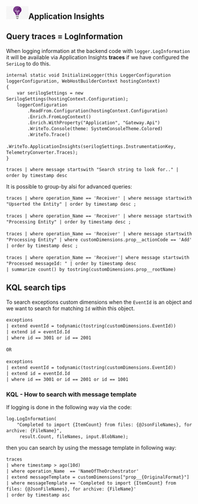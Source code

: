 ## <img src="azureApplicationInsights.png" width="60" />Application Insights

## Query traces = LogInformation

When logging information at the backend code with `logger.LogInformation` it will be available via Application Insights **traces** if we have configured the `SeriLog` to do this.

``` CSharp
internal static void InitializeLogger(this LoggerConfiguration loggerConfiguration, WebHostBuilderContext hostingContext)
{
    var serilogSettings = new SerilogSettings(hostingContext.Configuration);
    loggerConfiguration
        .ReadFrom.Configuration(hostingContext.Configuration)
        .Enrich.FromLogContext()
        .Enrich.WithProperty("Application", "Gateway.Api")
        .WriteTo.Console(theme: SystemConsoleTheme.Colored)
        .WriteTo.Trace()
        .WriteTo.ApplicationInsights(serilogSettings.InstrumentationKey, TelemetryConverter.Traces);
}
```

``` Kusto
traces | where message startswith "Search string to look for.." | order by timestamp desc
```
It is possible to group-by alsi for advanced queries:
``` Kusto
traces | where operation_Name == 'Receiver' | where message startswith "Upserted the Entity" | order by timestamp desc ;

traces | where operation_Name == 'Receiver' | where message startswith "Processing Entity" | order by timestamp desc ;

traces | where operation_Name == 'Receiver' | where message startswith "Processing Entity" | where customDimensions.prop__actionCode == 'Add' | order by timestamp desc ;

traces | where operation_Name == 'Receiver'| where message startswith "Processed messageId: " | order by timestamp desc
| summarize count() by tostring(customDimensions.prop__rootName)

```

## KQL search tips

To search exceptions custom dimensions when the `EventId` is an object and we want to search for matching `Id` within this object.
``` Kusto
exceptions
| extend eventId = todynamic(tostring(customDimensions.EventId))
| extend id = eventId.Id
| where id == 3001 or id == 2001

OR

exceptions
| extend eventId = todynamic(tostring(customDimensions.EventId))
| extend id = eventId.Id
| where id == 3001 or id == 2001 or id == 1001
```

### KQL - How to search with message template

If logging is done in the following way via the code:
``` CSharp
log.LogInformation(
    "Completed to import {ItemCount} from files: {@JsonFileNames}, for archive: {FileName}",
     result.Count, fileNames, input.BlobName);
```

then you can search by using the message template in following way:
``` Kusto
traces
| where timestamp > ago(10d)
| where operation_Name  == 'NameOfTheOrchestrator'
| extend messageTemplate = customDimensions["prop__{OriginalFormat}"]
| where messageTemplate == 'Completed to import {ItemCount} from files: {@JsonFileNames}, for archive: {FileName}'
| order by timestamp asc
```

